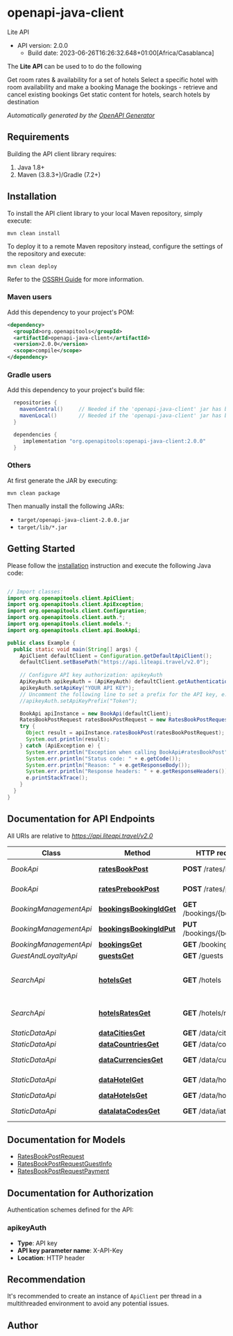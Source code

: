 # openapi-java-client

Lite API
- API version: 2.0.0
  - Build date: 2023-06-26T16:26:32.648+01:00[Africa/Casablanca]

The **Lite API** can be used to to do the following

Get room rates & availability for a set of hotels
Select a specific hotel with room availability and make a booking
Manage the bookings - retrieve and cancel existing bookings
Get static content for hotels, search hotels by destination


*Automatically generated by the [OpenAPI Generator](https://openapi-generator.tech)*


## Requirements

Building the API client library requires:
1. Java 1.8+
2. Maven (3.8.3+)/Gradle (7.2+)

## Installation

To install the API client library to your local Maven repository, simply execute:

```shell
mvn clean install
```

To deploy it to a remote Maven repository instead, configure the settings of the repository and execute:

```shell
mvn clean deploy
```

Refer to the [OSSRH Guide](http://central.sonatype.org/pages/ossrh-guide.html) for more information.

### Maven users

Add this dependency to your project's POM:

```xml
<dependency>
  <groupId>org.openapitools</groupId>
  <artifactId>openapi-java-client</artifactId>
  <version>2.0.0</version>
  <scope>compile</scope>
</dependency>
```

### Gradle users

Add this dependency to your project's build file:

```groovy
  repositories {
    mavenCentral()     // Needed if the 'openapi-java-client' jar has been published to maven central.
    mavenLocal()       // Needed if the 'openapi-java-client' jar has been published to the local maven repo.
  }

  dependencies {
     implementation "org.openapitools:openapi-java-client:2.0.0"
  }
```

### Others

At first generate the JAR by executing:

```shell
mvn clean package
```

Then manually install the following JARs:

* `target/openapi-java-client-2.0.0.jar`
* `target/lib/*.jar`

## Getting Started

Please follow the [installation](#installation) instruction and execute the following Java code:

```java

// Import classes:
import org.openapitools.client.ApiClient;
import org.openapitools.client.ApiException;
import org.openapitools.client.Configuration;
import org.openapitools.client.auth.*;
import org.openapitools.client.models.*;
import org.openapitools.client.api.BookApi;

public class Example {
  public static void main(String[] args) {
    ApiClient defaultClient = Configuration.getDefaultApiClient();
    defaultClient.setBasePath("https://api.liteapi.travel/v2.0");
    
    // Configure API key authorization: apikeyAuth
    ApiKeyAuth apikeyAuth = (ApiKeyAuth) defaultClient.getAuthentication("apikeyAuth");
    apikeyAuth.setApiKey("YOUR API KEY");
    // Uncomment the following line to set a prefix for the API key, e.g. "Token" (defaults to null)
    //apikeyAuth.setApiKeyPrefix("Token");

    BookApi apiInstance = new BookApi(defaultClient);
    RatesBookPostRequest ratesBookPostRequest = new RatesBookPostRequest(); // RatesBookPostRequest | 
    try {
      Object result = apiInstance.ratesBookPost(ratesBookPostRequest);
      System.out.println(result);
    } catch (ApiException e) {
      System.err.println("Exception when calling BookApi#ratesBookPost");
      System.err.println("Status code: " + e.getCode());
      System.err.println("Reason: " + e.getResponseBody());
      System.err.println("Response headers: " + e.getResponseHeaders());
      e.printStackTrace();
    }
  }
}

```

## Documentation for API Endpoints

All URIs are relative to *https://api.liteapi.travel/v2.0*

Class | Method | HTTP request | Description
------------ | ------------- | ------------- | -------------
*BookApi* | [**ratesBookPost**](docs/BookApi.md#ratesBookPost) | **POST** /rates/book | hotel rate book
*BookApi* | [**ratesPrebookPost**](docs/BookApi.md#ratesPrebookPost) | **POST** /rates/prebook | hotel rate prebook
*BookingManagementApi* | [**bookingsBookingIdGet**](docs/BookingManagementApi.md#bookingsBookingIdGet) | **GET** /bookings/{bookingId} | Booking retrieve
*BookingManagementApi* | [**bookingsBookingIdPut**](docs/BookingManagementApi.md#bookingsBookingIdPut) | **PUT** /bookings/{bookingId} | Booking cancel
*BookingManagementApi* | [**bookingsGet**](docs/BookingManagementApi.md#bookingsGet) | **GET** /bookings | Booking list
*GuestAndLoyaltyApi* | [**guestsGet**](docs/GuestAndLoyaltyApi.md#guestsGet) | **GET** /guests | guests
*SearchApi* | [**hotelsGet**](docs/SearchApi.md#hotelsGet) | **GET** /hotels | hotel minimum rates availability
*SearchApi* | [**hotelsRatesGet**](docs/SearchApi.md#hotelsRatesGet) | **GET** /hotels/rates | hotel full rates availability
*StaticDataApi* | [**dataCitiesGet**](docs/StaticDataApi.md#dataCitiesGet) | **GET** /data/cities | City list
*StaticDataApi* | [**dataCountriesGet**](docs/StaticDataApi.md#dataCountriesGet) | **GET** /data/countries | Country list
*StaticDataApi* | [**dataCurrenciesGet**](docs/StaticDataApi.md#dataCurrenciesGet) | **GET** /data/currencies | Currency list
*StaticDataApi* | [**dataHotelGet**](docs/StaticDataApi.md#dataHotelGet) | **GET** /data/hotel | Hotel details
*StaticDataApi* | [**dataHotelsGet**](docs/StaticDataApi.md#dataHotelsGet) | **GET** /data/hotels | Hotel list
*StaticDataApi* | [**dataIataCodesGet**](docs/StaticDataApi.md#dataIataCodesGet) | **GET** /data/iataCodes | IATA code list


## Documentation for Models

 - [RatesBookPostRequest](docs/RatesBookPostRequest.md)
 - [RatesBookPostRequestGuestInfo](docs/RatesBookPostRequestGuestInfo.md)
 - [RatesBookPostRequestPayment](docs/RatesBookPostRequestPayment.md)


<a id="documentation-for-authorization"></a>
## Documentation for Authorization


Authentication schemes defined for the API:
<a id="apikeyAuth"></a>
### apikeyAuth

- **Type**: API key
- **API key parameter name**: X-API-Key
- **Location**: HTTP header


## Recommendation

It's recommended to create an instance of `ApiClient` per thread in a multithreaded environment to avoid any potential issues.

## Author



